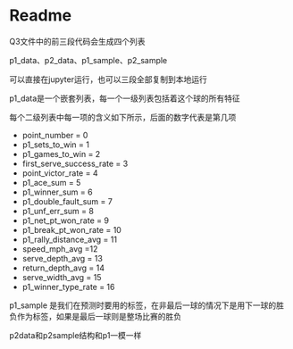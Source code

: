 # Readme

Q3文件中的前三段代码会生成四个列表

p1_data、p2_data、p1_sample、p2_sample

可以直接在jupyter运行，也可以三段全部复制到本地运行



p1_data是一个嵌套列表，每一个一级列表包括着这个球的所有特征

每个二级列表中每一项的含义如下所示，后面的数字代表是第几项

- point_number = 0
- p1_sets_to_win = 1
- p1_games_to_win = 2
- first_serve_success_rate = 3
- point_victor_rate = 4
- p1_ace_sum = 5
- p1_winner_sum = 6
- p1_double_fault_sum = 7
- p1_unf_err_sum = 8
- p1_net_pt_won_rate = 9
- p1_break_pt_won_rate = 10
- p1_rally_distance_avg = 11
- speed_mph_avg =12
- serve_depth_avg = 13
- return_depth_avg = 14
- serve_width_avg = 15
- p1_winner_type_rate = 16



p1_sample 是我们在预测时要用的标签，在非最后一球的情况下是用下一球的胜负作为标签，如果是最后一球则是整场比赛的胜负



p2data和p2sample结构和p1一模一样

